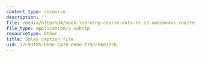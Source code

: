 ```yaml
---
content_type: resource
description: ''
file: /media/https%3A/open-learning-course-data-rc.s3.amazonaws.com/res-18-005-highlights-of-calculus-spring-2010/12c93f85bb9e7470e68ef197c668722b_FtQl1gAo12E.srt
file_type: application/x-subrip
resourcetype: Other
title: 3play caption file
uid: 12c93f85-bb9e-7470-e68e-f197c668722b
---
```

